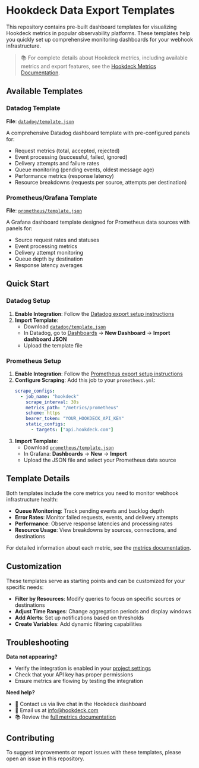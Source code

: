 # Hookdeck Data Export Templates

This repository contains pre-built dashboard templates for visualizing Hookdeck metrics in popular observability platforms. These templates help you quickly set up comprehensive monitoring dashboards for your webhook infrastructure.

> 📚 For complete details about Hookdeck metrics, including available metrics and export features, see the [Hookdeck Metrics Documentation](https://hookdeck.com/docs/metrics).

## Available Templates

### Datadog Template

**File**: [`datadog/template.json`](datadog/template.json)

A comprehensive Datadog dashboard template with pre-configured panels for:

- Request metrics (total, accepted, rejected)
- Event processing (successful, failed, ignored)
- Delivery attempts and failure rates
- Queue monitoring (pending events, oldest message age)
- Performance metrics (response latency)
- Resource breakdowns (requests per source, attempts per destination)

### Prometheus/Grafana Template

**File**: [`prometheus/template.json`](prometheus/template.json)

A Grafana dashboard template designed for Prometheus data sources with panels for:

- Source request rates and statuses
- Event processing metrics
- Delivery attempt monitoring
- Queue depth by destination
- Response latency averages

## Quick Start

### Datadog Setup

1. **Enable Integration**: Follow the [Datadog export setup instructions](https://hookdeck.com/docs/metrics#exporting-to-datadog)
2. **Import Template**:
   - Download [`datadog/template.json`](datadog/template.json)
   - In Datadog, go to [Dashboards](https://app.datadoghq.com/dashboard/lists) → **New Dashboard** → **Import dashboard JSON**
   - Upload the template file

### Prometheus Setup

1. **Enable Integration**: Follow the [Prometheus export setup instructions](https://hookdeck.com/docs/metrics#exporting-to-prometheus)
2. **Configure Scraping**: Add this job to your `prometheus.yml`:
   ```yaml
   scrape_configs:
     - job_name: "hookdeck"
       scrape_interval: 30s
       metrics_path: "/metrics/prometheus"
       scheme: https
       bearer_token: "YOUR_HOOKDECK_API_KEY"
       static_configs:
         - targets: ["api.hookdeck.com"]
   ```
3. **Import Template**:
   - Download [`prometheus/template.json`](prometheus/template.json)
   - In Grafana: **Dashboards** → **New** → **Import**
   - Upload the JSON file and select your Prometheus data source

## Template Details

Both templates include the core metrics you need to monitor webhook infrastructure health:

- **Queue Monitoring**: Track pending events and backlog depth
- **Error Rates**: Monitor failed requests, events, and delivery attempts
- **Performance**: Observe response latencies and processing rates
- **Resource Usage**: View breakdowns by sources, connections, and destinations

For detailed information about each metric, see the [metrics documentation](https://hookdeck.com/docs/metrics).

## Customization

These templates serve as starting points and can be customized for your specific needs:

- **Filter by Resources**: Modify queries to focus on specific sources or destinations
- **Adjust Time Ranges**: Change aggregation periods and display windows
- **Add Alerts**: Set up notifications based on thresholds
- **Create Variables**: Add dynamic filtering capabilities

## Troubleshooting

**Data not appearing?**

- Verify the integration is enabled in your [project settings](https://dashboard.hookdeck.com/settings/project/integrations)
- Check that your API key has proper permissions
- Ensure metrics are flowing by testing the integration

**Need help?**

- 💬 Contact us via live chat in the Hookdeck dashboard
- 📧 Email us at [info@hookdeck.com](mailto:info@hookdeck.com)
- 📚 Review the [full metrics documentation](https://hookdeck.com/docs/metrics)

## Contributing

To suggest improvements or report issues with these templates, please open an issue in this repository.
